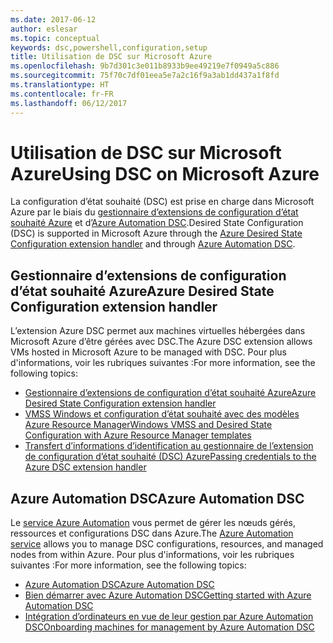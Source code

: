```yaml
---
ms.date: 2017-06-12
author: eslesar
ms.topic: conceptual
keywords: dsc,powershell,configuration,setup
title: Utilisation de DSC sur Microsoft Azure
ms.openlocfilehash: 9b7d301c3e011b8933b9ee49219e7f0949a5c886
ms.sourcegitcommit: 75f70c7df01eea5e7a2c16f9a3ab1dd437a1f8fd
ms.translationtype: HT
ms.contentlocale: fr-FR
ms.lasthandoff: 06/12/2017
---
```

# <a name="using-dsc-on-microsoft-azure"></a><span data-ttu-id="bd502-103">Utilisation de DSC sur Microsoft Azure</span><span class="sxs-lookup"><span data-stu-id="bd502-103">Using DSC on Microsoft Azure</span></span>

<span data-ttu-id="bd502-104">La configuration d’état souhaité (DSC) est prise en charge dans Microsoft Azure par le biais du [gestionnaire d’extensions de configuration d’état souhaité Azure](https://docs.microsoft.com/azure/virtual-machines/virtual-machines-windows-extensions-dsc-overview) et d’[Azure Automation DSC](https://docs.microsoft.com/azure/automation/automation-dsc-overview).</span><span class="sxs-lookup"><span data-stu-id="bd502-104">Desired State Configuration (DSC) is supported in Microsoft Azure through the [Azure Desired State Configuration extension handler](https://docs.microsoft.com/azure/virtual-machines/virtual-machines-windows-extensions-dsc-overview) and through [Azure Automation DSC](https://docs.microsoft.com/azure/automation/automation-dsc-overview).</span></span>

## <a name="azure-desired-state-configuration-extension-handler"></a><span data-ttu-id="bd502-105">Gestionnaire d’extensions de configuration d’état souhaité Azure</span><span class="sxs-lookup"><span data-stu-id="bd502-105">Azure Desired State Configuration extension handler</span></span>

<span data-ttu-id="bd502-106">L’extension Azure DSC permet aux machines virtuelles hébergées dans Microsoft Azure d’être gérées avec DSC.</span><span class="sxs-lookup"><span data-stu-id="bd502-106">The Azure DSC extension allows VMs hosted in Microsoft Azure to be managed with DSC.</span></span> <span data-ttu-id="bd502-107">Pour plus d'informations, voir les rubriques suivantes :</span><span class="sxs-lookup"><span data-stu-id="bd502-107">For more information, see the following topics:</span></span>

- [<span data-ttu-id="bd502-108">Gestionnaire d’extensions de configuration d’état souhaité Azure</span><span class="sxs-lookup"><span data-stu-id="bd502-108">Azure Desired State Configuration extension handler</span></span>](https://docs.microsoft.com/azure/virtual-machines/virtual-machines-windows-extensions-dsc-overview)
- [<span data-ttu-id="bd502-109">VMSS Windows et configuration d’état souhaité avec des modèles Azure Resource Manager</span><span class="sxs-lookup"><span data-stu-id="bd502-109">Windows VMSS and Desired State Configuration with Azure Resource Manager templates</span></span>](https://docs.microsoft.com/azure/virtual-machines/virtual-machines-windows-extensions-dsc-template)
- [<span data-ttu-id="bd502-110">Transfert d’informations d’identification au gestionnaire de l’extension de configuration d’état souhaité (DSC) Azure</span><span class="sxs-lookup"><span data-stu-id="bd502-110">Passing credentials to the Azure DSC extension handler</span></span>](https://docs.microsoft.com/azure/virtual-machines/virtual-machines-windows-extensions-dsc-credentials)

## <a name="azure-automation-dsc"></a><span data-ttu-id="bd502-111">Azure Automation DSC</span><span class="sxs-lookup"><span data-stu-id="bd502-111">Azure Automation DSC</span></span>

<span data-ttu-id="bd502-112">Le [service Azure Automation](https://azure.microsoft.com/services/automation/) vous permet de gérer les nœuds gérés, ressources et configurations DSC dans Azure.</span><span class="sxs-lookup"><span data-stu-id="bd502-112">The [Azure Automation service](https://azure.microsoft.com/services/automation/) allows you to manage DSC configurations, resources, and managed nodes from within Azure.</span></span> <span data-ttu-id="bd502-113">Pour plus d'informations, voir les rubriques suivantes :</span><span class="sxs-lookup"><span data-stu-id="bd502-113">For more information, see the following topics:</span></span>

- [<span data-ttu-id="bd502-114">Azure Automation DSC</span><span class="sxs-lookup"><span data-stu-id="bd502-114">Azure Automation DSC</span></span>](https://docs.microsoft.com/azure/automation/automation-dsc-overview)
- [<span data-ttu-id="bd502-115">Bien démarrer avec Azure Automation DSC</span><span class="sxs-lookup"><span data-stu-id="bd502-115">Getting started with Azure Automation DSC</span></span>](https://docs.microsoft.com/azure/automation/automation-dsc-getting-started)
- [<span data-ttu-id="bd502-116">Intégration d’ordinateurs en vue de leur gestion par Azure Automation DSC</span><span class="sxs-lookup"><span data-stu-id="bd502-116">Onboarding machines for management by Azure Automation DSC</span></span>](https://docs.microsoft.com/azure/automation/automation-dsc-onboarding)

